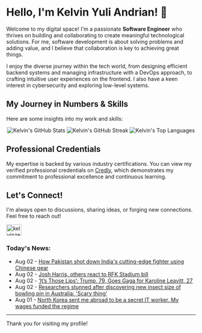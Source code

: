 # Hello, I'm Kelvin Yuli Andrian! 👋

Welcome to my digital space! I'm a passionate **Software Engineer** who thrives on building and collaborating to create meaningful technological solutions. For me, software development is about solving problems and adding value, and I believe that collaboration is key to achieving great things.

I enjoy the diverse journey within the tech world, from designing efficient backend systems and managing infrastructure with a DevOps approach, to crafting intuitive user experiences on the frontend. I also have a keen interest in cybersecurity and exploring low-level systems.

## My Journey in Numbers & Skills

Here are some insights into my work and skills:

<p align="center">
  <img src="https://github-readme-stats.vercel.app/api?username=kelvinzer0&show_icons=true&theme=radical" alt="Kelvin's GitHub Stats" />
  <img src="https://github-readme-streak-stats.herokuapp.com/?user=kelvinzer0&theme=radical" alt="Kelvin's GitHub Streak" />
  <img src="https://github-readme-stats.vercel.app/api/top-langs/?username=kelvinzer0&layout=compact&theme=radical" alt="Kelvin's Top Languages" />
</p>

## Professional Credentials

My expertise is backed by various industry certifications. You can view my verified professional credentials on [Credly](https://www.credly.com/users/kelvin-yuli-andrian/badges), which demonstrates my commitment to professional excellence and continuous learning.

## Let's Connect!

I'm always open to discussions, sharing ideas, or forging new connections. Feel free to reach out!

<p align="left">
    <a href="https://linkedin.com/in/kelvinzero" target="blank"><img align="center" src="https://cdn.jsdelivr.net/npm/simple-icons@3.0.1/icons/linkedin.svg" alt="kelvinzero" height="30" width="40" /></a>
</p>

### Today's News:

<!-- feed start -->
- Aug 02 - [How Pakistan shot down India's cutting-edge fighter using Chinese gear](https://www.yahoo.com/news/articles/pakistan-shot-down-indias-cutting-100610649.html)
- Aug 02 - [Josh Harris, others react to RFK Stadium bill](https://sports.yahoo.com/article/josh-harris-others-react-rfk-051512493.html)
- Aug 02 - [‘It’s Those Lips’: Trump, 79, Goes Gaga for Karoline Leavitt, 27](https://www.yahoo.com/entertainment/articles/those-lips-trump-79-goes-024609672.html)
- Aug 02 - [Researchers stunned after discovering new insect size of bowling pin in Australia: 'Scary thing'](https://www.yahoo.com/news/articles/researchers-stunned-discovering-insect-size-004000381.html)
- Aug 01 - [North Korea sent me abroad to be a secret IT worker. My wages funded the regime](https://www.yahoo.com/news/articles/north-korea-sent-abroad-secret-232835821.html)
<!-- feed end -->

---

Thank you for visiting my profile!